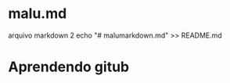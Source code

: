 # malu.md
arquivo markdown 2
echo "# malumarkdown.md" >> README.md
<h1 aling="center"> Aprendendo gitub </h1>
<p aling="justify"> 
